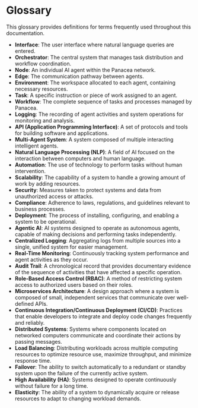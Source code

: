 # Glossary

This glossary provides definitions for terms frequently used throughout this documentation.

- **Interface**: The user interface where natural language queries are entered.
- **Orchestrator**: The central system that manages task distribution and workflow coordination.
- **Node**: An individual AI agent within the Panacea network.
- **Edge**: The communication pathway between agents.
- **Environment**: The workspace allocated to each agent, containing necessary resources.
- **Task**: A specific instruction or piece of work assigned to an agent.
- **Workflow**: The complete sequence of tasks and processes managed by Panacea.
- **Logging**: The recording of agent activities and system operations for monitoring and analysis.
- **API (Application Programming Interface)**: A set of protocols and tools for building software and applications.
- **Multi-Agent System**: A system composed of multiple interacting intelligent agents.
- **Natural Language Processing (NLP)**: A field of AI focused on the interaction between computers and human language.
- **Automation**: The use of technology to perform tasks without human intervention.
- **Scalability**: The capability of a system to handle a growing amount of work by adding resources.
- **Security**: Measures taken to protect systems and data from unauthorized access or attacks.
- **Compliance**: Adherence to laws, regulations, and guidelines relevant to business processes.
- **Deployment**: The process of installing, configuring, and enabling a system to be operational.
- **Agentic AI**: AI systems designed to operate as autonomous agents, capable of making decisions and performing tasks independently.
- **Centralized Logging**: Aggregating logs from multiple sources into a single, unified system for easier management.
- **Real-Time Monitoring**: Continuously tracking system performance and agent activities as they occur.
- **Audit Trail**: A chronological record that provides documentary evidence of the sequence of activities that have affected a specific operation.
- **Role-Based Access Control (RBAC)**: A method of restricting system access to authorized users based on their roles.
- **Microservices Architecture**: A design approach where a system is composed of small, independent services that communicate over well-defined APIs.
- **Continuous Integration/Continuous Deployment (CI/CD)**: Practices that enable developers to integrate and deploy code changes frequently and reliably.
- **Distributed Systems**: Systems where components located on networked computers communicate and coordinate their actions by passing messages.
- **Load Balancing**: Distributing workloads across multiple computing resources to optimize resource use, maximize throughput, and minimize response time.
- **Failover**: The ability to switch automatically to a redundant or standby system upon the failure of the currently active system.
- **High Availability (HA)**: Systems designed to operate continuously without failure for a long time.
- **Elasticity**: The ability of a system to dynamically acquire or release resources to adapt to changing workload demands.
